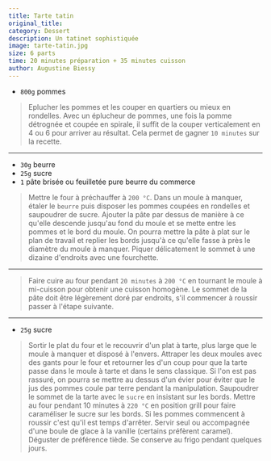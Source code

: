 ```yaml
---
title: Tarte tatin
original_title: 
category: Dessert
description: Un tatinet sophistiquée
image: tarte-tatin.jpg
size: 6 parts
time: 20 minutes préparation + 35 minutes cuisson
author: Augustine Biessy
---
```



* `800g` pommes

> Eplucher les pommes et les couper en quartiers ou mieux en rondelles. Avec un éplucheur de pommes, une fois la pomme détrognée et coupée en spirale, il suffit de la couper verticalement en 4 ou 6 pour arriver au résultat. Cela permet de gagner `10 minutes` sur la recette.
---

* `30g` beurre
* `25g` sucre
* `1` pâte brisée ou feuilletée pure beurre du commerce

> Mettre le four à préchauffer à `200 °C`. Dans un moule à manquer, étaler le `beurre` puis disposer les pommes coupées en rondelles et saupoudrer de sucre. Ajouter la pâte par dessus de manière à ce qu'elle descende jusqu'au fond du moule et se mette entre les pommes et le bord du moule. On pourra mettre la pâte à plat sur le plan de travail et replier les bords jusqu'à ce qu'elle fasse à près le diamètre du moule à manquer. Piquer délicatement le sommet à une dizaine d'endroits avec une fourchette. 

---

> Faire cuire au four pendant `20 minutes` à `200 °C` en tournant le moule à mi-cuisson pour obtenir une cuisson homogène. Le sommet de la pâte doit être légèrement doré par endroits, s'il commencer à roussir passer à l'étape suivante. 

---

* `25g` sucre

> Sortir le plat du four et le recouvrir d'un plat à tarte, plus large que le moule à manquer et disposé à l'envers. Attraper les deux moules avec des gants pour le four et retourner les d'un coup pour que la tarte passe dans le moule à tarte et dans le sens classique. Si l'on est pas rassuré, on pourra se mettre au dessus d'un évier pour éviter que le jus des pommes coule par terre pendant la manipulation. Saupoudrer le sommet de la tarte avec le `sucre` en insistant sur les bords. Mettre au four pendant 10 minutes à `220 °C` en position grill pour faire caraméliser le sucre sur les bords. Si les pommes commencent à roussir c'est qu'il est temps d'arrêter. Servir seul ou accompagnée d'une boule de glace à la vanille (certains préfèrent caramel). Déguster de préférence tiède. Se conserve au frigo pendant quelques jours.
